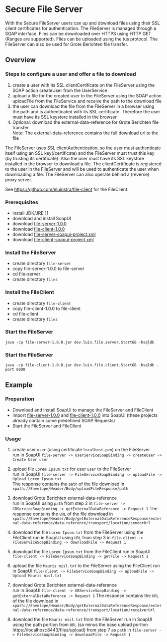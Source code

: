 # Secure File Server

With the Secure FileServer users can up and download files using their SSL client certificates for authentication. The FileServer is managed through a SOAP interface. Files can be downloaded over HTTPS using HTTP GET (Ranges are supported). Files can be uploaded using the tus protocol. The FileServer can also be used for Grote Berichten file transfer.

## Overview

### Steps to configure a user and offer a file to download

1. create a user with its SSL clientCertificate on the FileServer using the SOAP action createUser from the UserService
2. upload a file for the created user to the FileServer using the SOAP action uploadFile from the FileService and receive the path to the download file
3. the user can download the file from the FileServer in a browser using the path and is authenticated with its SSL certificate. Therefore the user must have its SSL keystore installed in the browser
4. Optional: download the external-data-reference for Grote Berichten file transfer  
   Note: The external-data-reference contains the full download url to the file

The FileServer uses SSL clientAuthentication, so the user must authenticate itself using an SSL key(/certificate) and the FileServer must trust this key (by trusting its certificate). Also the user must have its SSL keystore installed in the browser to download a file. The clientCertificate is registered to the user in the FileServer and will be used to authenticate the user when downloading a file. The FileServer can also operate behind a (reverse) proxy server.

See https://github.com/eluinstra/file-client for the FileClient.

### Prerequisites

- install JDK/JRE 11
- download and install SoapUI
- download [file-server-1.0.0](https://github.com/eluinstra/file-server/releases/download/1.0.0/file-server-1.0.0.jar)
- download [file-client-1.0.0](https://github.com/eluinstra/file-client/releases/download/1.0.0/file-client-1.0.0.jar)
- download [file-server-soapui-project.xml](https://github.com/eluinstra/file-server/raw/master/resources/file-server-soapui-project.xml)
- download [file-client-soapui-project.xml](https://github.com/eluinstra/file-client/raw/master/resources/file-client-soapui-project.xml)

### Install the FileServer

- create directory `file-server`
- copy file-server-1.0.0 to file-server
- cd file-server
- create directory `files`

### Install the FileClient

- create directory `file-client`
- copy file-client-1.0.0 to file-client
- cd file-client
- create directory `files`

### Start the FileServer

```
java -cp file-server-1.0.0.jar dev.luin.file.server.StartGB -hsqldb
```

### Start the FileServer

```
java -cp file-client-1.0.0.jar dev.luin.file.client.StartGB -hsqldb -port 8000
```

## Example

### Preparation

- Download and install SoapUI to manage the FileServer and FileClient
- import [file-server-1.0.0](https://github.com/eluinstra/file-server/releases/download/1.0.0/file-server-1.0.0.jar) and [file-client-1.0.0](https://github.com/eluinstra/file-client/releases/download/1.0.0/file-client-1.0.0.jar) into SoapUI (these projects already contain some predefined SOAP Requests)
- Start the FileServer and FileClient

### Usage

1. create user `user` (using certificate `localhost.pem`) on the FileServer  
   run in SoapUI `file-server -> UserServiceSoapBinding -> createUser -> Create User user`

2. upload file `Lorem Ipsum.txt` for user `user` to the FileServer  
   run in SoapUI `file-server -> FileServiceSoapBinding -> uploadFile -> Upload Lorem Ipsum.txt`  
   The response contains the `path` of the file download in `xpath://Envelope/Header/Body/uploadFileResponse/path`

3. download Grote Berichten external-data-reference  
   run in SoapUI using `path` from step 2 in `file-server -> GBServiceSoapBinding -> getExternalDataReference -> Request 1`
   The response contains the `URL` of the file download in `xpath://Envelope/Header/Body/getExternalDataReferenceResponse/external-data-reference/data-reference/transport/location/senderUrl`

4. download the file `Lorem Ipsum.txt` from the FileServer using the FileClient
   run in SoapUI using `URL` from step 3 in `file-client -> FileServiceSoapBinding -> downloadFile -> Request 1`

5. download the file `Lorem Ipsum.txt` from the FileClient
   run in SoapUI `file-client -> FileServiceSoapBinding -> getFile -> Request 1`

6. upload the file `Mauris nisl.txt` to the FileServer using the FileClient
   run in SoapUI `file-client -> FileServiceSoapBinding -> uploadFile -> Upload Mauris nisl.txt`

7. download Grote Berichten external-data-reference  
   run in SoapUI `file-client -> GBServiceSoapBinding -> getExternalDataReference -> Request 1`
   The response contains the `URL` of the file download in `xpath://Envelope/Header/Body/getExternalDataReferenceResponse/external-data-reference/data-reference/transport/location/receiverUrl`

8. download the file `Mauris nisl.txt` from the FileServer
   run in SoapUI using the path portion from `URL` (so minus the base upload portion https://localhost:8443/files/upload) from step 7 as `path` in `file-server -> FileServiceSoapBinding -> downloadFile -> Request 1`

